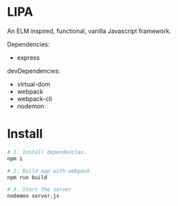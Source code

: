 # LIPA

An ELM inspired, functional, vanilla Javascript framework.

Dependencies:
- express

devDependencies:
- virtual-dom
- webpack
- webpack-cli
- nodemon

# Install

```bash
# 1. Install dependencies.
npm i

# 2. Build app with webpack
npm run build

# 3. Start the server
nodemon server.js
```